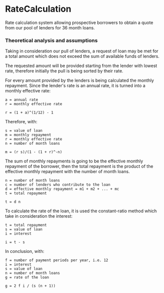 # RateCalculation
Rate calculation system allowing prospective borrowers to obtain a quote from our pool of lenders for 36 month loans.

### Theoretical analysis and assumptions

Taking in consideration our pull of lenders, a request of loan may be met for a total amount which does not exceed the sum of available funds of lenders.

The requested amount will be provided starting from the lender with lowest rate, therefore initially the pull is being sorted by their rate.

For every amount provided by the lenders is being calculated the monthly repayment. Since the lender's rate is an annual rate, it is turned into a monthly effective rate:

```
a = annual rate
r = monthly effective rate

r = (1 + a)^(1/12) - 1
```

Therefore, with:

```
s = value of loan
m = monthly repayment
r = monthly effective rate
n = number of month loans

m = (r s)/(1 - (1 + r)^-n)
```

The sum of monthly repayments is going to be the effective monthly repayment of the borrower, then the total repayment is the product of the effective monthly repayment with the number of month loans.

```
n = number of month loans
c = number of lenders who contribute to the loan
d = effective monthly repayment = m1 + m2 + ... + mc
t = total repayment

t = d n
```

To calculate the rate of the loan, it is used the constant-ratio method which take in consideration the interest:

```
t = total repayment
s = value of loan
i = interest

i = t - s
```

In conclusion, with:

```
f = number of payment periods per year, i.e. 12
i = interest
s = value of loan
n = number of month loans
g = rate of the loan

g = 2 f i / (s (n + 1))
```